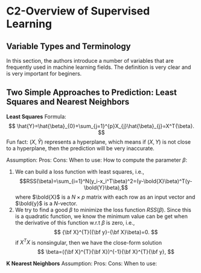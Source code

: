 # C2-Overview of Supervised Learning
## Variable Types and Terminology
In this section, the authors introduce a number of variables that are frequently used in machine learning fields. The definition is very clear and is very important for beginers. 

## Two Simple Approaches to Prediction: Least Squares and Nearest Neighbors
**Least Squares**
Formula: $$
\hat{Y}=\hat{\beta}_{0}+\sum_{j=1}^{p}X_{j}\hat{\beta}_{j}=X^T{\beta}. 
$$
Fun fact: $(X,\hat{Y})$ represents a hyperplane, which means if $(X,Y)$ is not close to a hyperplane, then the prediction will be very inaccurate.

Assumption:
Pros:
Cons:
When to use:
How to compute the parameter $\beta$: 
1. We can build a loss function with least squares, i.e., $$RSS(\beta)=\sum_{i=1}^N(y_i-x_i^T\beta)^2=(y-\bold{X}\beta)^T(y-\bold{Y}\beta),$$ where $\bold{X}$ is a $N\times p$ matrix with each row as an input vector and $\bold{y}$ is a $N$-vector.
2. We try to find a good $\beta$ to minimize the loss function $RSS(\beta)$. Since this is a quadratic function, we know the minimum value can be get when the derivative of this function w.r.t $\beta$ is zero, i.e., $$
{\bf X}^{T}({\bf y}-{\bf X}\beta)=0. 
$$
if $X^TX$ is nonsingular, then we have the close-form solution 
$$
\beta=({\bf X}^{T}{\bf X})^{-1}{\bf X}^{T}{\bf y}, 
$$

**K Nearest Neighbors**
Assumption:
Pros:
Cons:
When to use: